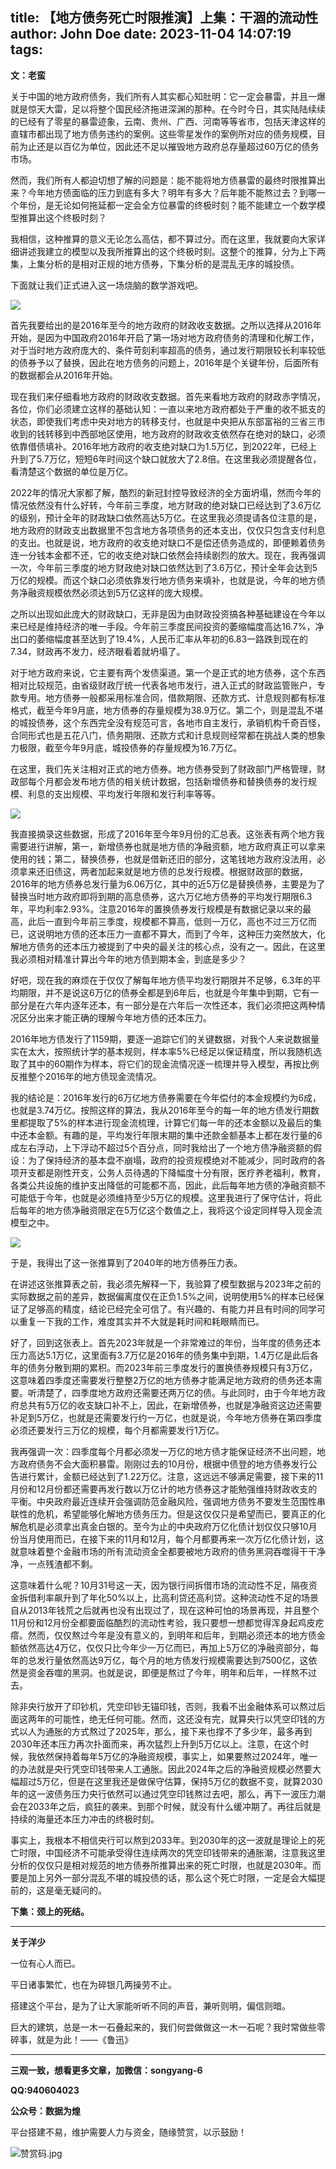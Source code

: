 title: 【地方债务死亡时限推演】上集：干涸的流动性
author: John Doe
date: 2023-11-04 14:07:19
tags:
---
**文：老蛮**<!--more-->

关于中国的地方政府债务，我们所有人其实都心知肚明：它一定会暴雷，并且一爆就是惊天大雷，足以将整个国民经济拖进深渊的那种。在今时今日，其实陆陆续续的已经有了零星的暴雷迹象，云南、贵州、广西、河南等等省市，包括天津这样的直辖市都出现了地方债务违约的案例。这些零星发作的案例所对应的债务规模，目前为止还是以百亿为单位，因此还不足以摧毁地方政府总存量超过60万亿的债务市场。

然而，我们所有人都迫切想了解的问题是：能不能将地方债暴雷的最终时限推算出来？今年地方债面临的压力到底有多大？明年有多大？后年能不能熬过去？到哪一个年份，是无论如何拖延都一定会全方位暴雷的终极时刻？能不能建立一个数学模型推算出这个终极时刻？

我相信，这种推算的意义无论怎么高估，都不算过分。而在这里，我就要向大家详细讲述我建立的模型以及我所推算出的这个终极时刻。这整个的推算，分为上下两集，上集分析的是相对正规的地方债券，下集分析的是混乱无序的城投债。

下面就让我们正式进入这一场烧脑的数学游戏吧。

![](/images/20231103001.png)

首先我要给出的是2016年至今的地方政府的财政收支数据。之所以选择从2016年开始，是因为中国政府2016年开启了第一场对地方政府债务的清理和化解工作，对于当时地方政府庞大的、条件苛刻利率超高的债务，通过发行期限较长利率较低的债券予以了替换，因此在地方债务的问题上，2016年是个关键年份，后面所有的数据都会从2016年开始。

现在我们来仔细看地方政府的财政收支数据。首先来看地方政府的财政赤字情况，各位，你们必须建立这样的基础认知：一直以来地方政府都处于严重的收不抵支的状态，即使我们考虑中央对地方的转移支付，也就是中央把从东部富裕的三省三市收到的钱转移到中西部地区使用，地方政府的财政收支依然存在绝对的缺口，必须依靠借债填补。2016年地方政府的收支绝对缺口为1.5万亿，到2022年，已经上升到了5.7万亿，短短6年时间这个缺口就放大了2.8倍。在这里我必须提醒各位，看清楚这个数据的单位是万亿。

2022年的情况大家都了解，酷烈的新冠封控导致经济的全方面坍塌，然而今年的情况依然没有什么好转，今年前三季度，地方财政的绝对缺口已经达到了3.6万亿的级别，预计全年的财政缺口依然高达5万亿。在这里我必须提请各位注意的是，地方政府的财政支出数据里不包含地方各项债务的还本支出，仅仅只包含支付利息的支出。也就是说，地方政府的收支绝对缺口不是偿还债务造成的，即便赖着债务连一分钱本金都不还，它的收支绝对缺口依然会持续剧烈的放大。现在，我再强调一次，今年前三季度的地方财政绝对缺口依然达到了3.6万亿，预计全年会达到5万亿的规模。而这个缺口必须依靠发行地方债务来填补，也就是说，今年的地方债务净融资规模依然必须达到5万亿这样的庞大规模。

之所以出现如此庞大的财政缺口，无非是因为由财政投资搞各种基础建设在今年以来已经是维持经济的唯一手段。今年前三季度民间投资的萎缩幅度高达16.7%，净出口的萎缩幅度甚至达到了19.4%，人民币汇率从年初的6.83一路跌到现在的7.34，财政再不发力，经济眼看着就坍塌了。

对于地方政府来说，它主要有两个发债渠道。第一个是正式的地方债券，这个东西相对比较规范，由省级财政厅统一代表各地市发行，进入正式的财政监管账户，专款专用。地方债券一般都采用标准合同，借款期限、还款方式、计息规则都有标准格式，截至今年9月底，地方债券的存量规模为38.9万亿。第二个，则是混乱不堪的城投债券，这个东西完全没有规范可言，各地市自主发行，承销机构千奇百怪，合同形式也是五花八门，债务期限、还款方式和计息规则经常都在挑战人类的想象力极限，截至今年9月底，城投债券的存量规模为16.7万亿。

在这里，我们先关注相对正式的地方债券。地方债券受到了财政部门严格管理，财政部每个月都会发布地方债的相关统计数据，包括新增债券和替换债券的发行规模、利息的支出规模、平均发行年限和发行利率等等。

![](/images/20231103002.png)

我直接摘录这些数据，形成了2016年至今年9月份的汇总表。这张表有两个地方我需要进行讲解，第一，新增债券也就是地方债的净融资额，地方政府真正可以拿来使用的钱；第二，替换债券，也就是借新还旧的部分，这笔钱地方政府没法用，必须拿来还旧债这，两者加起来就是地方债的总发行规模。根据财政部的数据，2016年的地方债券总发行量为6.06万亿，其中的近5万亿是替换债券，主要是为了替换当时地方政府即将到期的高息债券，这六万亿地方债券的平均发行期限6.3年，平均利率2.93%。注意2016年的置换债券发行规模是有数据记录以来的最高，此后一直到今年前三季度，规模都不算高，低则一万亿，高也不过三万亿而已，这说明地方债的还本压力一直都不算大，而到了今年，这种压力突然放大，化解地方债务的还本压力被提到了中央的最关注的核心点，没有之一。因此，在这里我必须相对精准计算出今年的地方债到期本金，到底是多少？

好吧，现在我的麻烦在于仅仅了解每年地方债平均发行期限并不足够，6.3年的平均期限，并不是说这6万亿的债券全都是到6年后，也就是今年集中到期，它有一部分是在六年内逐年还本，有一部分是在六年后一次性还本，我们必须把这两种情况区分出来才能正确的理解今年地方债的还本压力。

2016年地方债发行了1159期，要逐一追踪它们的关键数据，对我个人来说数据量实在太大，按照统计学的基本规则，样本率5%已经足以保证精度，所以我随机选取了其中的60期作为样本，将它们的现金流情况逐一梳理并导入模型，再按比例反推整个2016年的地方债现金流情况。

我的结论是：2016年发行的6万亿地方债券需要在今年偿付的本金规模约为6成，也就是3.74万亿。按照这样的算法，我从2016年至今的每一年的地方债发行期数里都提取了5%的样本进行现金流梳理，计算它们每一年的还本金额以及最后的集中还本金额。有趣的是，平均发行年限末期的集中还款金额基本上都在发行量的6成左右浮动，上下浮动不超过5个百分点，同时我给出了一个地方债净融资额的假设：为了保持经济的基本盘不崩塌，政府的投资规模绝对不能减少，同时政府的各项开支都是刚性开支，公务人员待遇的下降幅度十分有限，医疗养老福利，教育，各类公共设施的维护支出降低的可能都不高，因此，此后每年地方债的净融资额不可能低于今年，也就是必须维持至少5万亿的规模。这里我进行了保守估计，将此后每年的地方债净融资限定在5万亿这个数值之上，我将这个设定同样导入现金流模型之中。

![](/images/20231103003.png)

于是，我得出了这一张推算到了2040年的地方债券压力表。

在讲述这张推算表之前，我必须先解释一下，我验算了模型数据与2023年之前的实际数据之前的差异，数据偏离度仅在正负1.5%之间，说明使用5%的样本已经保证了足够高的精度，结论已经完全可信了。有兴趣的、有能力并且有时间的同学可以重复一下我的工作，难度其实并不大就是耗时间和耗眼睛而已。

好了，回到这张表上。首先2023年就是一个非常难过的年份，当年度的债务还本压力高达5.1万亿，这里面有3.7万亿是2016年的债务集中到期，1.4万亿是此后各年的债务分散到期的累积。而2023年前三季度发行的置换债券规模只有3万亿，这意味着四季度还需要发行整整2万亿的地方债券才能满足地方政府的债务还本需要。听清楚了，四季度地方政府还需要还两万亿的债。与此同时，由于今年地方政府总共有5万亿的收支缺口补不上，因此，在新增债券，也就是净融资这边还需要补足到5万亿，也就是还需要发行约一万亿，也就是说，今年地方债券在第四季度必须还要发行三万亿的规模，每个月都需要发行1万亿。

我再强调一次：四季度每个月都必须发一万亿的地方债才能保证经济不出问题，地方政府债务不会大面积暴雷。刚刚过去的10月份，根据中债登的地方债券发行公告进行累计，金额已经达到了1.22万亿。注意，这远远不够满足需要，接下来的11月份和12月份都还需要再发行数以万亿计的地方债券这才能勉强维持财政收支的平衡。中央政府最近连续开会强调防范金融风险，强调地方债务不要发生范围性串联性的危机，希望能够化解地方债务压力。但是这仅仅只是希望而已，要真正的化解危机是必须拿出真金白银的。至今为止的中央政府万亿化债计划仅仅只够10月份当月使用而已，在接下来的11月和12月，每个月都要再来一次万亿化债计划，这就意味着整个金融市场的所有流动资金全都要被地方政府的债务黑洞吞噬得干干净净，一点残渣都不剩。

这意味着什么呢？10月31号这一天，因为银行间拆借市场的流动性不足，隔夜资金拆借利率飙升到了年化50%以上，比高利贷还高利贷。这种流动性不足的场景自从2013年钱荒之后就再也没有出现过了，现在这种可怕的场景再现，并且整个11月份和12月份全都要面临酷烈的流动性考验，我只要想一想都觉得浑身起鸡皮疙瘩。然而，仅仅熬过今年是没有意义的，到明年和后年，到期必须还本的地方债金额依然高达4万亿，仅仅只比今年少一万亿而已，再加上5万亿的净融资部分，每年的总发行量依然高达9万亿，每个月的地方债发行规模需要达到7500亿，这依然是资金吞噬的黑洞。也就是说，即便是熬过了今年，明年和后年，一样熬不过去。

除非央行放开了印钞机，凭空印钞无锚印钱，否则，我看不出金融体系可以熬过后面这两年的可能性，绝无任何可能。然而，这还没有完，就算央行以凭空印钱的方式以人为通胀的方式熬过了2025年，那么，接下来也撑不了多少年，最多再到2030年还本压力再次扑面而来，再次猛烈上升到5万亿以上。注意，在这个时候，我依然保持着每年5万亿的净融资规模，事实上，如果要熬过2024年，唯一的办法就是央行凭空印钱带来人工通胀。因此2024年之后的净融资规模必然要大幅超过5万亿，但是在这里我还是做保守估算，保持5万亿的数据不变，就算2030年的这一波债务压力央行依然可以通过凭空印钱熬过去吧，那么，再下一波压力潮会在2033年之后，疯狂的袭来。到那个时候，就没有什么缓冲期了。再往后就是持续的海量还本压力冲击的终极时刻。

事实上，我根本不相信央行可以熬到2033年。到2030年的这一波就是理论上的死亡时限，中国经济不可能承受得住连续两次的凭空印钱带来的通胀潮，注意我这里分析的仅仅只是相对规范的地方债券所推算出来的死亡时限，也就是2030年。而要是加上另外一部分混乱不堪的城投债的话，那么这个死亡时限，一定是会大幅提前的，这是毫无疑问的。

**下集：颈上的死结。**
- - -
**关于洋少**

一位有心人而已。

平日诸事繁忙，也在为碎银几两操劳不止。

搭建这个平台，是为了让大家能听听不同的声音，兼听则明，偏信则暗。

巨大的建筑，总是一木一石叠起来的，我们何尝做做这一木一石呢？我时常做些零碎事，就是为此！——《鲁迅》

---

**三观一致，想看更多文章，加微信：songyang-6**

**QQ:940604023**

**公众号：数据为煌** 

平台搭建不易，维护需要人力与资金，随缘赞赏，以示鼓励！

![赞赏码.jpg](/images/zanshang.jpg)

